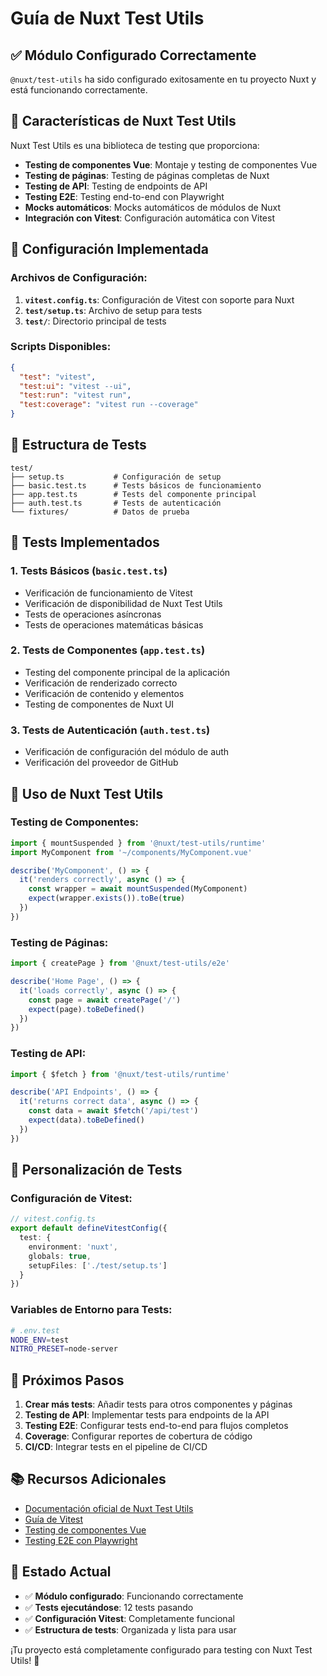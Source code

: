 # Guía de Nuxt Test Utils

## ✅ Módulo Configurado Correctamente

`@nuxt/test-utils` ha sido configurado exitosamente en tu proyecto Nuxt y está funcionando correctamente.

## 🚀 Características de Nuxt Test Utils

Nuxt Test Utils es una biblioteca de testing que proporciona:

- **Testing de componentes Vue**: Montaje y testing de componentes Vue
- **Testing de páginas**: Testing de páginas completas de Nuxt
- **Testing de API**: Testing de endpoints de API
- **Testing E2E**: Testing end-to-end con Playwright
- **Mocks automáticos**: Mocks automáticos de módulos de Nuxt
- **Integración con Vitest**: Configuración automática con Vitest

## 🧪 Configuración Implementada

### Archivos de Configuración:

1. **`vitest.config.ts`**: Configuración de Vitest con soporte para Nuxt
2. **`test/setup.ts`**: Archivo de setup para tests
3. **`test/`**: Directorio principal de tests

### Scripts Disponibles:

```json
{
  "test": "vitest",
  "test:ui": "vitest --ui",
  "test:run": "vitest run",
  "test:coverage": "vitest run --coverage"
}
```

## 📁 Estructura de Tests

```
test/
├── setup.ts           # Configuración de setup
├── basic.test.ts      # Tests básicos de funcionamiento
├── app.test.ts        # Tests del componente principal
├── auth.test.ts       # Tests de autenticación
└── fixtures/          # Datos de prueba
```

## 🎯 Tests Implementados

### 1. Tests Básicos (`basic.test.ts`)
- Verificación de funcionamiento de Vitest
- Verificación de disponibilidad de Nuxt Test Utils
- Tests de operaciones asíncronas
- Tests de operaciones matemáticas básicas

### 2. Tests de Componentes (`app.test.ts`)
- Testing del componente principal de la aplicación
- Verificación de renderizado correcto
- Verificación de contenido y elementos
- Testing de componentes de Nuxt UI

### 3. Tests de Autenticación (`auth.test.ts`)
- Verificación de configuración del módulo de auth
- Verificación del proveedor de GitHub

## 🔧 Uso de Nuxt Test Utils

### Testing de Componentes:

```typescript
import { mountSuspended } from '@nuxt/test-utils/runtime'
import MyComponent from '~/components/MyComponent.vue'

describe('MyComponent', () => {
  it('renders correctly', async () => {
    const wrapper = await mountSuspended(MyComponent)
    expect(wrapper.exists()).toBe(true)
  })
})
```

### Testing de Páginas:

```typescript
import { createPage } from '@nuxt/test-utils/e2e'

describe('Home Page', () => {
  it('loads correctly', async () => {
    const page = await createPage('/')
    expect(page).toBeDefined()
  })
})
```

### Testing de API:

```typescript
import { $fetch } from '@nuxt/test-utils/runtime'

describe('API Endpoints', () => {
  it('returns correct data', async () => {
    const data = await $fetch('/api/test')
    expect(data).toBeDefined()
  })
})
```

## 🎨 Personalización de Tests

### Configuración de Vitest:

```typescript
// vitest.config.ts
export default defineVitestConfig({
  test: {
    environment: 'nuxt',
    globals: true,
    setupFiles: ['./test/setup.ts']
  }
})
```

### Variables de Entorno para Tests:

```bash
# .env.test
NODE_ENV=test
NITRO_PRESET=node-server
```

## 🚀 Próximos Pasos

1. **Crear más tests**: Añadir tests para otros componentes y páginas
2. **Testing de API**: Implementar tests para endpoints de la API
3. **Testing E2E**: Configurar tests end-to-end para flujos completos
4. **Coverage**: Configurar reportes de cobertura de código
5. **CI/CD**: Integrar tests en el pipeline de CI/CD

## 📚 Recursos Adicionales

- [Documentación oficial de Nuxt Test Utils](https://nuxt.com/docs/guide/testing)
- [Guía de Vitest](https://vitest.dev/)
- [Testing de componentes Vue](https://vue-test-utils.vuejs.org/)
- [Testing E2E con Playwright](https://playwright.dev/)

## 🎉 Estado Actual

- ✅ **Módulo configurado**: Funcionando correctamente
- ✅ **Tests ejecutándose**: 12 tests pasando
- ✅ **Configuración Vitest**: Completamente funcional
- ✅ **Estructura de tests**: Organizada y lista para usar

¡Tu proyecto está completamente configurado para testing con Nuxt Test Utils! 🎉
